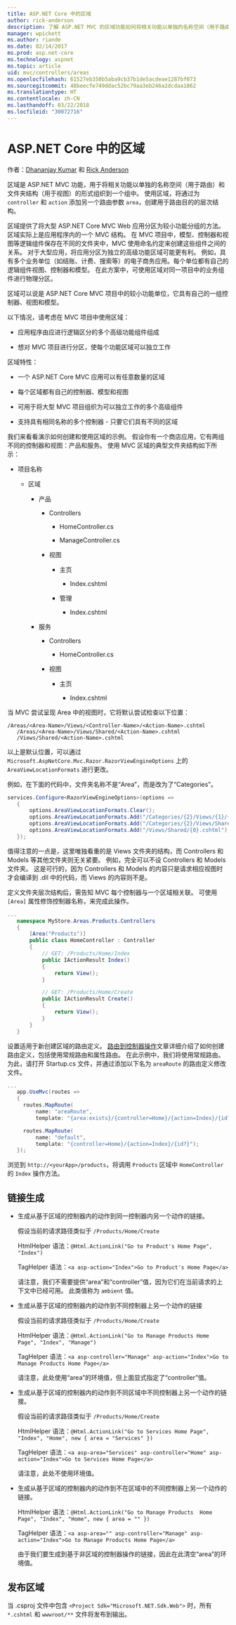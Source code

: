 ```yaml
---
title: ASP.NET Core 中的区域
author: rick-anderson
description: 了解 ASP.NET MVC 的区域功能如何将相关功能以单独的名称空间（用于路由）和文件夹结构（用于视图）的形式组织到一个组中。
manager: wpickett
ms.author: riande
ms.date: 02/14/2017
ms.prod: asp.net-core
ms.technology: aspnet
ms.topic: article
uid: mvc/controllers/areas
ms.openlocfilehash: 61527eb350b5aba9cb37b1de5acdeae1287bf073
ms.sourcegitcommit: 48beecfe749ddac52bc79aa3eb246a2dcdaa1862
ms.translationtype: HT
ms.contentlocale: zh-CN
ms.lasthandoff: 03/22/2018
ms.locfileid: "30072716"
---
```

# <a name="areas-in-aspnet-core"></a>ASP.NET Core 中的区域

作者：[Dhananjay Kumar](https://twitter.com/debug_mode) 和 [Rick Anderson](https://twitter.com/RickAndMSFT)

区域是 ASP.NET MVC 功能，用于将相关功能以单独的名称空间（用于路由）和文件夹结构（用于视图）的形式组织到一个组中。 使用区域，将通过为 `controller` 和 `action` 添加另一个路由参数 `area`，创建用于路由目的的层次结构。

区域提供了将大型 ASP.NET Core MVC Web 应用分区为较小功能分组的方法。 区域实际上是应用程序内的一个 MVC 结构。 在 MVC 项目中，模型、控制器和视图等逻辑组件保存在不同的文件夹中，MVC 使用命名约定来创建这些组件之间的关系。 对于大型应用，将应用分区为独立的高级功能区域可能更有利。 例如，具有多个业务单位（如结账、计费、搜索等）的电子商务应用。每个单位都有自己的逻辑组件视图、控制器和模型。 在此方案中，可使用区域对同一项目中的业务组件进行物理分区。

区域可以说是 ASP.NET Core MVC 项目中的较小功能单位，它具有自己的一组控制器、视图和模型。

以下情况，请考虑在 MVC 项目中使用区域：

* 应用程序由应进行逻辑区分的多个高级功能组件组成

* 想对 MVC 项目进行分区，使每个功能区域可以独立工作

区域特性：

* 一个 ASP.NET Core MVC 应用可以有任意数量的区域

* 每个区域都有自己的控制器、模型和视图

* 可用于将大型 MVC 项目组织为可以独立工作的多个高级组件

* 支持具有相同名称的多个控制器 - 只要它们具有不同的区域

我们来看看演示如何创建和使用区域的示例。 假设你有一个商店应用，它有两组不同的控制器和视图：产品和服务。 使用 MVC 区域的典型文件夹结构如下所示：

* 项目名称

  * 区域

    * 产品

      * Controllers

        * HomeController.cs

        * ManageController.cs

      * 视图

        * 主页

          * Index.cshtml

        * 管理

          * Index.cshtml

    * 服务

      * Controllers

        * HomeController.cs

      * 视图

        * 主页

          * Index.cshtml

当 MVC 尝试呈现 Area 中的视图时，它将默认尝试检查以下位置：

```text
/Areas/<Area-Name>/Views/<Controller-Name>/<Action-Name>.cshtml
   /Areas/<Area-Name>/Views/Shared/<Action-Name>.cshtml
   /Views/Shared/<Action-Name>.cshtml
   ```

以上是默认位置，可以通过 `Microsoft.AspNetCore.Mvc.Razor.RazorViewEngineOptions` 上的 `AreaViewLocationFormats` 进行更改。

例如，在下面的代码中，文件夹名称不是“Area”，而是改为了“Categories”。

```csharp
services.Configure<RazorViewEngineOptions>(options =>
   {
       options.AreaViewLocationFormats.Clear();
       options.AreaViewLocationFormats.Add("/Categories/{2}/Views/{1}/{0}.cshtml");
       options.AreaViewLocationFormats.Add("/Categories/{2}/Views/Shared/{0}.cshtml");
       options.AreaViewLocationFormats.Add("/Views/Shared/{0}.cshtml");
   });
   ```

值得注意的一点是，这里唯独看重的是 Views 文件夹的结构，而 Controllers 和 Models 等其他文件夹则无关紧要。 例如，完全可以不设 Controllers 和 Models 文件夹。 这是可行的，因为 Controllers 和 Models 的内容只是请求相应视图时才会编译到 .dll 中的代码，而 Views 的内容则不是。

定义文件夹层次结构后，需告知 MVC 每个控制器与一个区域相关联。 可使用 `[Area]` 属性修饰控制器名称，来完成此操作。

```csharp
...
   namespace MyStore.Areas.Products.Controllers
   {
       [Area("Products")]
       public class HomeController : Controller
       {
           // GET: /Products/Home/Index
           public IActionResult Index()
           {
               return View();
           }

           // GET: /Products/Home/Create
           public IActionResult Create()
           {
               return View();
           }
       }
   }
   ```

设置适用于新创建区域的路由定义。 [路由到控制器操作](routing.md)文章详细介绍了如何创建路由定义，包括使用常规路由和属性路由。 在此示例中，我们将使用常规路由。 为此，请打开 Startup.cs 文件，并通过添加以下名为 `areaRoute` 的路由定义修改文件。

```csharp
...
   app.UseMvc(routes =>
   {
     routes.MapRoute(
         name: "areaRoute",
         template: "{area:exists}/{controller=Home}/{action=Index}/{id?}");

     routes.MapRoute(
         name: "default",
         template: "{controller=Home}/{action=Index}/{id?}");
   });
   ```

浏览到 `http://<yourApp>/products`，将调用 `Products` 区域中 `HomeController` 的 `Index` 操作方法。

## <a name="link-generation"></a>链接生成

* 生成从基于区域的控制器内的动作到同一控制器内另一个动作的链接。

  假设当前的请求路径类似于 `/Products/Home/Create`

  HtmlHelper 语法：`@Html.ActionLink("Go to Product's Home Page", "Index")`

  TagHelper 语法：`<a asp-action="Index">Go to Product's Home Page</a>`

  请注意，我们不需要提供“area”和“controller”值，因为它们在当前请求的上下文中已经可用。 此类值称为 `ambient` 值。

* 生成从基于区域的控制器内的动作到不同控制器上另一个动作的链接

  假设当前的请求路径类似于 `/Products/Home/Create`

  HtmlHelper 语法：`@Html.ActionLink("Go to Manage Products Home Page", "Index", "Manage")`

  TagHelper 语法：`<a asp-controller="Manage" asp-action="Index">Go to Manage Products Home Page</a>`

  请注意，此处使用“area”的环境值，但上面显式指定了“controller”值。

* 生成从基于区域的控制器内的动作到不同区域中不同控制器上另一个动作的链接。

  假设当前的请求路径类似于 `/Products/Home/Create`

  HtmlHelper 语法：`@Html.ActionLink("Go to Services Home Page", "Index", "Home", new { area = "Services" })`

  TagHelper 语法：`<a asp-area="Services" asp-controller="Home" asp-action="Index">Go to Services Home Page</a>`

  请注意，此处不使用环境值。

* 生成从基于区域的控制器内的动作到不在区域中的不同控制器上另一个动作的链接。

  HtmlHelper 语法：`@Html.ActionLink("Go to Manage Products  Home Page", "Index", "Home", new { area = "" })`

  TagHelper 语法：`<a asp-area="" asp-controller="Manage" asp-action="Index">Go to Manage Products Home Page</a>`

  由于我们要生成到基于非区域的控制器操作的链接，因此在此清空“area”的环境值。

## <a name="publishing-areas"></a>发布区域

当 .csproj 文件中包含 `<Project Sdk="Microsoft.NET.Sdk.Web">` 时，所有 `*.cshtml` 和 `wwwroot/**` 文件将发布到输出。
